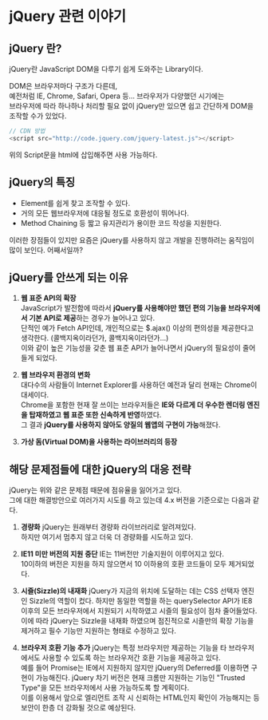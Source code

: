 # jQuery 관련 이야기

## jQuery 란?

jQuery란 JavaScript DOM을 다루기 쉽게 도와주는 Library이다.

DOM은 브라우저마다 구조가 다른데,  
예전처럼 IE, Chrome, Safari, Opera 등... 브라우저가 다양했던 시기에는  
브라우저에 따라 하나하나 처리할 필요 없이 jQuery만 있으면 쉽고 간단하게 DOM을 조작할 수가 있었다.

```js
// CDN 방법
<script src="http://code.jquery.com/jquery-latest.js"></script>
```

위의 Script문을 html에 삽입해주면 사용 가능하다.

## jQuery의 특징

- Element를 쉽게 찾고 조작할 수 있다.
- 거의 모든 웹브라우저에 대응될 정도로 호환성이 뛰어나다.
- Method Chaining 등 짧고 유지관리가 용이한 코드 작성을 지원한다.

이러한 장점들이 있지만 요즘은 jQuery를 사용하지 않고 개발을 진행하려는 움직임이 많이 보인다. 어째서일까?

## jQuery를 안쓰게 되는 이유

1. **웹 표준 API의 확장**  
   JavaScript가 발전함에 따라서 **jQuery를 사용해야만 했던 편의 기능을 브라우저에서 기본 API로 제공**하는 경우가 늘어나고 있다.  
   단적인 예가 Fetch API인데, 개인적으로는 $.ajax() 이상의 편의성을 제공한다고 생각한다. (콜백지옥이라던가, 콜백지옥이라던가...)  
   이와 같이 높은 기능성을 갖춘 웹 표준 API가 늘어나면서 jQuery의 필요성이 줄어들게 되었다.

2. **웹 브라우저 환경의 변화**  
   대다수의 사람들이 Internet Explorer를 사용하던 예전과 달리 현재는 Chrome이 대세이다.  
   Chrome을 포함한 현재 잘 쓰이는 브라우저들은 **IE와 다르게 더 우수한 렌더링 엔진을 탑재하였고 웹 표준 또한 신속하게 반영**하였다.  
   그 결과 **jQuery를 사용하지 않아도 양질의 웹앱의 구현이 가능**해졌다.

3. **가상 돔(Virtual DOM)을 사용하는 라이브러리의 등장**

## 해당 문제점들에 대한 jQuery의 대응 전략

jQuery는 위와 같은 문제점 때문에 점유율을 잃어가고 있다.  
그에 대한 해결방안으로 여러가지 시도를 하고 있는데 4.x 버전을 기준으로는 다음과 같다.

1. **경량화**
   jQuery는 원래부터 경량화 라이브러리로 알려져있다.  
   하지만 여기서 멈추지 않고 더욱 더 경량화를 시도하고 있다.

2. **IE11 미만 버전의 지원 중단**
   IE는 11버전만 기술지원이 이루어지고 있다.  
   10이하의 버전은 지원을 하지 않으면서 10 이하용의 호환 코드들이 모두 제거되었다.

3. **시즐(Sizzle)의 내재화**
   jQuery가 지금의 위치에 도달하는 데는 CSS 선택자 엔진인 Sizzle의 역할이 컸다.
   하지만 동일한 역할을 하는 querySelector API가 IE8 이후의 모든 브라우저에서 지원되기 시작하였고 시즐의 필요성이 점차 줄어들었다.  
   이에 따라 jQuery는 Sizzle을 내재화 하였으며 점진적으로 시즐만의 확장 기능을 제거하고 필수 기능만 지원하는 형태로 수정하고 있다.

4. **브라우저 호환 기능 추가**
   jQuery는 특정 브라우저만 제공하는 기능을 타 브라우저에서도 사용할 수 있도록 하는 브라우저간 호환 기능을 제공하고 있다.  
   예를 들어 Promise는 IE에서 지원하지 않지만 jQuery의 Deferred를 이용하면 구현이 가능해진다.
   jQuery 차기 버전은 현재 크롬만 지원하는 기능인 "Trusted Type"을 모든 브라우저에서 사용 가능하도록 할 계획이다.  
   이를 이용해서 앞으로 엘리먼트 조작 시 신뢰하는 HTML인지 확인이 가능해지는 등 보안이 한층 더 강화될 것으로 예상된다.
